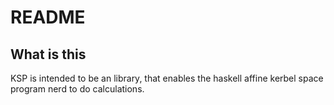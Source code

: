 
# README

## What is this

KSP is intended to be an library, that enables the haskell affine
kerbel space program nerd to do calculations. 
